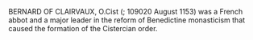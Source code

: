 BERNARD OF CLAIRVAUX, O.Cist (; 109020 August 1153) was a French abbot and a major leader in the reform of Benedictine monasticism that caused the formation of the Cistercian order.

